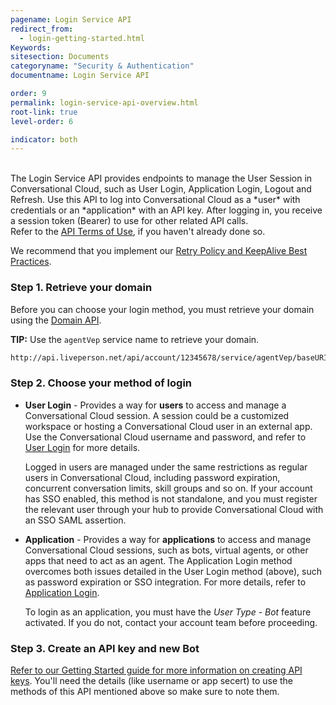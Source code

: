 ```yaml
---
pagename: Login Service API
redirect_from:
  - login-getting-started.html
Keywords:
sitesection: Documents
categoryname: "Security & Authentication"
documentname: Login Service API

order: 9
permalink: login-service-api-overview.html
root-link: true
level-order: 6

indicator: both
---
```

<br>
The Login Service API provides endpoints to manage the User Session in Conversational Cloud, such as User Login, Application Login, Logout and Refresh.  Use this API to log into Conversational Cloud as a *user* with credentials or an *application* with an API key. After logging in, you receive a session token (Bearer) to use for other related API calls.


<div class="important">
Refer to the <a href="https://www.liveperson.com/policies/apitou">API Terms of Use</a>, if you haven't already done so.<br>

We recommend that you implement our <a href="https://developers.liveperson.com/retry-and-keepalive-best-practices-overview.html">Retry Policy and KeepAlive Best Practices</a>.
</div>


### Step 1. Retrieve your domain

Before you can choose your login method, you must retrieve your domain using the [Domain API](https://developers.liveperson.com/retrieve-api-domains-using-the-domain-api.html).  


**TIP:** Use the `agentVep` service name to retrieve your domain.

```html
http://api.liveperson.net/api/account/12345678/service/agentVep/baseURI.json?version=1.0
```

### Step 2. Choose your method of login

- **User Login** - Provides a way for **users** to access and manage a Conversational Cloud session. A session could be a customized workspace or hosting a Conversational Cloud user in an external app. Use the Conversational Cloud username and password, and refer to [User Login](https://developers.liveperson.com/login-service-api-methods-user-login.html) for more details.

   <div class="notice">Logged in users are managed under the same restrictions as regular users in Conversational Cloud, including password expiration, concurrent conversation limits, skill groups and so on.  If your account has SSO enabled, this method is not standalone, and you must register the relevant user through your hub to provide Conversational Cloud with an SSO SAML assertion.</div>

- **Application** - Provides a way for **applications** to access and manage Conversational Cloud sessions, such as bots, virtual agents, or other apps that need to act as an agent. The Application Login method overcomes both issues detailed in the User Login method (above), such as password expiration or SSO integration. For more details, refer to [Application Login](https://developers.liveperson.com/login-service-api-methods-application-login.html).

   <div class="important">
   To login as an application, you must have the <i>User Type - Bot</i> feature activated.  If you do not, contact your account team before proceeding.
   </div>

### Step 3. Create an API key and new Bot

[Refer to our Getting Started guide for more information on creating API keys](common-resources-create-api-keys.html). You'll need the details (like username or app secert) to use the methods of this API mentioned above so make sure to note them.
